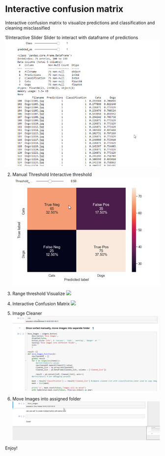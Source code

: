 # Interactive confusion matrix
Interactive confusion matrix to visualize predictions and classification and cleaning misclassified

1)Interactive Slider
Slider to interact with dataframe of predictions
![](gif/interactive_slider.gif)

2) Manual Threshold
Interactive threshold
![](gif/manual_thres.gif)

3) Range threshold Visualize
![](gif/range_thres.gif)

4) Interactive Confusion Matrix
![](gif/interactive_conf_mat.gif)

5) Image Cleaner
![](gif/image_cleaner.gif)

6) Move Images into assigned folder
![](gif/move_images.gif)


Enjoy!
